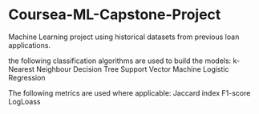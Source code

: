 # Coursea-ML-Capstone-Project

Machine Learning project using historical datasets from previous loan applications.

the following classification algorithms are used to build the models:
k-Nearest Neighbour
Decision Tree
Support Vector Machine
Logistic Regression

The following metrics are used where applicable:
Jaccard index
F1-score
LogLoass
